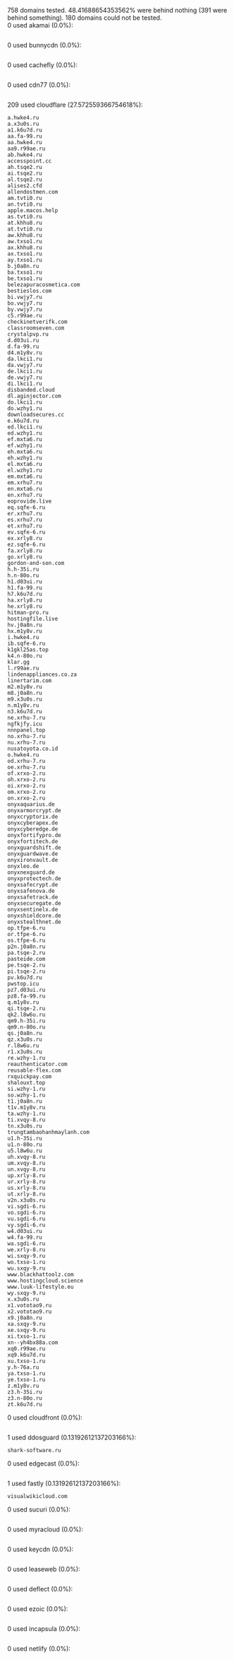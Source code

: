 758 domains tested. 48.41688654353562% were behind nothing (391 were behind something). 180 domains could not be tested.<br>
0 used akamai (0.0%):
```

```

0 used bunnycdn (0.0%):
```

```

0 used cachefly (0.0%):
```

```

0 used cdn77 (0.0%):
```

```

209 used cloudflare (27.572559366754618%):
```
a.hwke4.ru
a.x3u0s.ru
a1.k6u7d.ru
aa.fa-99.ru
aa.hwke4.ru
aa9.r99ae.ru
ab.hwke4.ru
accesspoint.cc
ah.tsqe2.ru
ai.tsqe2.ru
al.tsqe2.ru
alises2.cfd
allendostmen.com
am.tvti0.ru
an.tvti0.ru
apple.macos.help
as.tvti0.ru
at.khhu8.ru
at.tvti0.ru
aw.khhu8.ru
aw.txso1.ru
ax.khhu8.ru
ax.txso1.ru
ay.txso1.ru
b.j0a8n.ru
ba.txso1.ru
be.txso1.ru
belezapuracosmetica.com
bestieslos.com
bi.vwjy7.ru
bo.vwjy7.ru
by.vwjy7.ru
c5.r99ae.ru
checkinetverifk.com
classroomseven.com
crystalpvp.ru
d.d03ui.ru
d.fa-99.ru
d4.m1y8v.ru
da.lkci1.ru
da.vwjy7.ru
de.lkci1.ru
de.vwjy7.ru
di.lkci1.ru
disbanded.cloud
dl.aginjector.com
do.lkci1.ru
do.wzhy1.ru
downloadsecures.cc
e.k6u7d.ru
ed.lkci1.ru
ed.wzhy1.ru
ef.mxta6.ru
ef.wzhy1.ru
eh.mxta6.ru
eh.wzhy1.ru
el.mxta6.ru
el.wzhy1.ru
em.mxta6.ru
em.xrhu7.ru
en.mxta6.ru
en.xrhu7.ru
eoprovide.live
eq.sqfe-6.ru
er.xrhu7.ru
es.xrhu7.ru
et.xrhu7.ru
ev.sqfe-6.ru
ex.xrly8.ru
ez.sqfe-6.ru
fa.xrly8.ru
go.xrly8.ru
gordon-and-son.com
h.h-35i.ru
h.n-80o.ru
h1.d03ui.ru
h1.fa-99.ru
h7.k6u7d.ru
ha.xrly8.ru
he.xrly8.ru
hitman-pro.ru
hostingfile.live
hv.j0a8n.ru
hx.m1y8v.ru
i.hwke4.ru
ib.sqfe-6.ru
k1gkl25as.top
k4.n-80o.ru
klar.gg
l.r99ae.ru
lindenappliances.co.za
linertarim.com
m2.m1y8v.ru
m8.j0a8n.ru
m9.x3u0s.ru
n.m1y8v.ru
n3.k6u7d.ru
ne.xrhu-7.ru
ngfkjfy.icu
nnnpanel.top
no.xrhu-7.ru
nu.xrhu-7.ru
nusatoyota.co.id
o.hwke4.ru
od.xrhu-7.ru
oe.xrhu-7.ru
of.xrxo-2.ru
oh.xrxo-2.ru
oi.xrxo-2.ru
om.xrxo-2.ru
on.xrxo-2.ru
onyxaquarius.de
onyxarmorcrypt.de
onyxcryptorix.de
onyxcyberapex.de
onyxcyberedge.de
onyxfortifypro.de
onyxfortitech.de
onyxguardshift.de
onyxguardwave.de
onyxironvault.de
onyxleo.de
onyxnexguard.de
onyxprotectech.de
onyxsafecrypt.de
onyxsafenova.de
onyxsafetrack.de
onyxsecuregate.de
onyxsentinelx.de
onyxshieldcore.de
onyxstealthnet.de
op.tfpe-6.ru
or.tfpe-6.ru
os.tfpe-6.ru
p2n.j0a8n.ru
pa.tsqe-2.ru
pasteide.com
pe.tsqe-2.ru
pi.tsqe-2.ru
pv.k6u7d.ru
pwstop.icu
pz7.d03ui.ru
pz8.fa-99.ru
q.m1y8v.ru
qi.tsqe-2.ru
qk2.l8w6u.ru
qm9.h-35i.ru
qm9.n-80o.ru
qs.j0a8n.ru
qz.x3u0s.ru
r.l8w6u.ru
r1.x3u0s.ru
re.wzhy-1.ru
reauthenticator.com
reusable-flex.com
rxquickpay.com
shalouxt.top
si.wzhy-1.ru
so.wzhy-1.ru
t1.j0a8n.ru
t1v.m1y8v.ru
ta.wzhy-1.ru
ti.xvqy-8.ru
tn.x3u0s.ru
trungtambaohanhmaylanh.com
u1.h-35i.ru
u1.n-80o.ru
u5.l8w6u.ru
uh.xvqy-8.ru
um.xvqy-8.ru
un.xvqy-8.ru
up.xrly-8.ru
ur.xrly-8.ru
us.xrly-8.ru
ut.xrly-8.ru
v2n.x3u0s.ru
vi.sgdi-6.ru
vo.sgdi-6.ru
vu.sgdi-6.ru
vy.sgdi-6.ru
w4.d03ui.ru
w4.fa-99.ru
wa.sgdi-6.ru
we.xrly-8.ru
wi.sxqy-9.ru
wo.txso-1.ru
wu.sxqy-9.ru
www.blackhattoolz.com
www.hostingcloud.science
www.luuk-lifestyle.eu
wy.sxqy-9.ru
x.x3u0s.ru
x1.vototao9.ru
x2.vototao9.ru
x9.j0a8n.ru
xa.sxqy-9.ru
xe.sxqy-9.ru
xi.txso-1.ru
xn--yh4bx88a.com
xq0.r99ae.ru
xq9.k6u7d.ru
xu.txso-1.ru
y.h-76a.ru
ya.txso-1.ru
ye.txso-1.ru
z.m1y8v.ru
z3.h-35i.ru
z3.n-80o.ru
zt.k6u7d.ru
```

0 used cloudfront (0.0%):
```

```

1 used ddosguard (0.13192612137203166%):
```
shark-software.ru
```

0 used edgecast (0.0%):
```

```

1 used fastly (0.13192612137203166%):
```
visualwikicloud.com
```

0 used sucuri (0.0%):
```

```

0 used myracloud (0.0%):
```

```

0 used keycdn (0.0%):
```

```

0 used leaseweb (0.0%):
```

```

0 used deflect (0.0%):
```

```

0 used ezoic (0.0%):
```

```

0 used incapsula (0.0%):
```

```

0 used netlify (0.0%):
```

```
